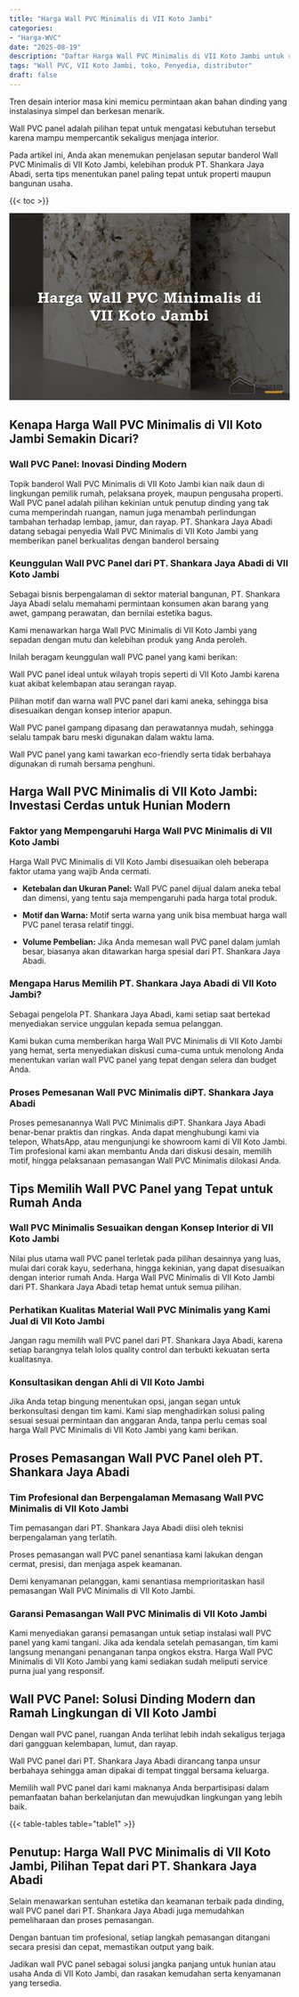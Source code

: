 ```yaml
---
title: "Harga Wall PVC Minimalis di VII Koto Jambi"
categories: 
- "Harga-WVC"
date: "2025-08-19"
description: "Daftar Harga Wall PVC Minimalis di VII Koto Jambi untuk rumah, kantor, serta toko. Panel unggulan, beragam motif, variasi warna modern, beserta jasa penempatan oleh tim berpengalaman dan jaminan resmi!|Servis penjualan Wall PVC Minimalis di VII Koto Jambi untuk kebutuhan rumah, kantor, maupun ritel, dengan produk terbaik dan instalasi oleh tenaga ahli berpengalaman serta garansi resmi.|Solusi Wall PVC Minimalis di VII Koto Jambi yang terbukti untuk tempat tinggal, kantor, dan toko, bersama produk terbaik dan pemasangan oleh tim profesional serta jaminan resmi.|Penjualan Wall PVC Minimalis di VII Koto Jambi untuk rumah, perkantoran, serta gerai, beserta material berkualitas dan pemasangan ditangani oleh tim profesional, lengkap beserta kepastian resmi.}"
tags: "Wall PVC, VII Koto Jambi, toko, Penyedia, distributor"
draft: false
---
```


Tren desain interior masa kini memicu permintaan akan bahan dinding yang instalasinya simpel dan berkesan menarik.

Wall PVC panel adalah pilihan tepat untuk mengatasi kebutuhan tersebut karena mampu mempercantik sekaligus menjaga interior.

Pada artikel ini, Anda akan menemukan penjelasan seputar banderol Wall PVC Minimalis di VII Koto Jambi, kelebihan produk PT. Shankara Jaya Abadi, serta tips menentukan panel paling tepat untuk properti maupun bangunan usaha.

{{< toc >}}

![Harga Wall PVC Minimalis di VII Koto Jambi](/images/Harga-WVC/Harga-Wall-PVC-Minimalis-di-VII-Koto-Jambi.png)


## Kenapa Harga Wall PVC Minimalis di VII Koto Jambi Semakin Dicari?

### Wall PVC Panel: Inovasi Dinding Modern

Topik banderol Wall PVC Minimalis di VII Koto Jambi kian naik daun di lingkungan pemilik rumah, pelaksana proyek, maupun pengusaha properti. Wall PVC panel adalah pilihan kekinian untuk penutup dinding yang tak cuma memperindah ruangan, namun juga menambah perlindungan tambahan terhadap lembap, jamur, dan rayap. PT. Shankara Jaya Abadi datang sebagai penyedia Wall PVC Minimalis di VII Koto Jambi yang memberikan panel berkualitas dengan banderol bersaing

### Keunggulan Wall PVC Panel dari PT. Shankara Jaya Abadi di VII Koto Jambi

Sebagai bisnis berpengalaman di sektor material bangunan, PT. Shankara Jaya Abadi selalu memahami permintaan konsumen akan barang yang awet, gampang perawatan, dan bernilai estetika bagus.

Kami menawarkan harga Wall PVC Minimalis di VII Koto Jambi yang sepadan dengan mutu dan kelebihan produk yang Anda peroleh.

Inilah beragam keunggulan wall PVC panel yang kami berikan:

Wall PVC panel ideal untuk wilayah tropis seperti di VII Koto Jambi karena kuat akibat kelembapan atau serangan rayap.

Pilihan motif dan warna wall PVC panel dari kami aneka, sehingga bisa disesuaikan dengan konsep interior apapun.

Wall PVC panel gampang dipasang dan perawatannya mudah, sehingga selalu tampak baru meski digunakan dalam waktu lama.

Wall PVC panel yang kami tawarkan eco-friendly serta tidak berbahaya digunakan di rumah bersama penghuni.

## Harga Wall PVC Minimalis di VII Koto Jambi: Investasi Cerdas untuk Hunian Modern

### Faktor yang Mempengaruhi Harga Wall PVC Minimalis di VII Koto Jambi

Harga Wall PVC Minimalis di VII Koto Jambi disesuaikan oleh beberapa faktor utama yang wajib Anda cermati.

- **Ketebalan dan Ukuran Panel:** Wall PVC panel dijual dalam aneka tebal dan dimensi, yang tentu saja mempengaruhi pada harga total produk.

- **Motif dan Warna:** Motif serta warna yang unik bisa membuat harga wall PVC panel terasa relatif tinggi.

- **Volume Pembelian:** Jika Anda memesan wall PVC panel dalam jumlah besar, biasanya akan ditawarkan harga spesial dari PT. Shankara Jaya Abadi.

### Mengapa Harus Memilih PT. Shankara Jaya Abadi di VII Koto Jambi?

Sebagai pengelola PT. Shankara Jaya Abadi, kami setiap saat bertekad menyediakan service unggulan kepada semua pelanggan.

Kami bukan cuma memberikan harga Wall PVC Minimalis di VII Koto Jambi yang hemat, serta menyediakan diskusi cuma-cuma untuk menolong Anda menentukan varian wall PVC panel yang tepat dengan selera dan budget Anda.

### Proses Pemesanan Wall PVC Minimalis diPT. Shankara Jaya Abadi

Proses pemesanannya Wall PVC Minimalis diPT. Shankara Jaya Abadi benar-benar praktis dan ringkas. Anda dapat menghubungi kami via telepon, WhatsApp, atau mengunjungi ke showroom kami di VII Koto Jambi. Tim profesional kami akan membantu Anda dari diskusi desain, memilih motif, hingga pelaksanaan pemasangan Wall PVC Minimalis dilokasi Anda.

## Tips Memilih Wall PVC Panel yang Tepat untuk Rumah Anda

### Wall PVC Minimalis Sesuaikan dengan Konsep Interior di VII Koto Jambi

Nilai plus utama wall PVC panel terletak pada pilihan desainnya yang luas, mulai dari corak kayu, sederhana, hingga kekinian, yang dapat disesuaikan dengan interior rumah Anda. Harga Wall PVC Minimalis di VII Koto Jambi dari PT. Shankara Jaya Abadi tetap hemat untuk semua pilihan.

### Perhatikan Kualitas Material Wall PVC Minimalis yang Kami Jual di VII Koto Jambi

Jangan ragu memilih wall PVC panel dari PT. Shankara Jaya Abadi, karena setiap barangnya telah lolos quality control dan terbukti kekuatan serta kualitasnya.

### Konsultasikan dengan Ahli di VII Koto Jambi

Jika Anda tetap bingung menentukan opsi, jangan segan untuk berkonsultasi dengan tim kami. Kami siap menghadirkan solusi paling sesuai sesuai permintaan dan anggaran Anda, tanpa perlu cemas soal harga Wall PVC Minimalis di VII Koto Jambi yang kami berikan.

## Proses Pemasangan Wall PVC Panel oleh PT. Shankara Jaya Abadi

### Tim Profesional dan Berpengalaman Memasang Wall PVC Minimalis di VII Koto Jambi

Tim pemasangan dari PT. Shankara Jaya Abadi diisi oleh teknisi berpengalaman yang terlatih.

Proses pemasangan wall PVC panel senantiasa kami lakukan dengan cermat, presisi, dan menjaga aspek keamanan.

Demi kenyamanan pelanggan, kami senantiasa memprioritaskan hasil pemasangan Wall PVC Minimalis di VII Koto Jambi.

### Garansi Pemasangan Wall PVC Minimalis di VII Koto Jambi

Kami menyediakan garansi pemasangan untuk setiap instalasi wall PVC panel yang kami tangani. Jika ada kendala setelah pemasangan, tim kami langsung menangani penanganan tanpa ongkos ekstra. Harga Wall PVC Minimalis di VII Koto Jambi yang kami sediakan sudah meliputi service purna jual yang responsif.

## Wall PVC Panel: Solusi Dinding Modern dan Ramah Lingkungan di VII Koto Jambi

Dengan wall PVC panel, ruangan Anda terlihat lebih indah sekaligus terjaga dari gangguan kelembapan, lumut, dan rayap.

Wall PVC panel dari PT. Shankara Jaya Abadi dirancang tanpa unsur berbahaya sehingga aman dipakai di tempat tinggal bersama keluarga.

Memilih wall PVC panel dari kami maknanya Anda berpartisipasi dalam pemanfaatan bahan berkelanjutan dan mewujudkan lingkungan yang lebih baik.

{{< table-tables table="table1" >}}

## Penutup: Harga Wall PVC Minimalis di VII Koto Jambi, Pilihan Tepat dari PT. Shankara Jaya Abadi

Selain menawarkan sentuhan estetika dan keamanan terbaik pada dinding, wall PVC panel dari PT. Shankara Jaya Abadi juga memudahkan pemeliharaan dan proses pemasangan.

Dengan bantuan tim profesional, setiap langkah pemasangan ditangani secara presisi dan cepat, memastikan output yang baik.

Jadikan wall PVC panel sebagai solusi jangka panjang untuk hunian atau usaha Anda di VII Koto Jambi, dan rasakan kemudahan serta kenyamanan yang tersedia.
